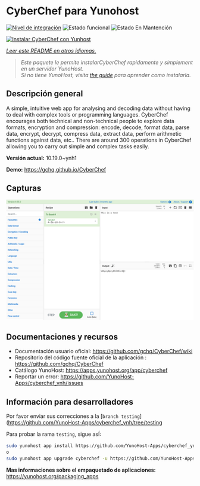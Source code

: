 <!--
Este archivo README esta generado automaticamente<https://github.com/YunoHost/apps/tree/master/tools/readme_generator>
No se debe editar a mano.
-->

# CyberChef para Yunohost

[![Nivel de integración](https://dash.yunohost.org/integration/cyberchef.svg)](https://dash.yunohost.org/appci/app/cyberchef) ![Estado funcional](https://ci-apps.yunohost.org/ci/badges/cyberchef.status.svg) ![Estado En Mantención](https://ci-apps.yunohost.org/ci/badges/cyberchef.maintain.svg)

[![Instalar CyberChef con Yunhost](https://install-app.yunohost.org/install-with-yunohost.svg)](https://install-app.yunohost.org/?app=cyberchef)

*[Leer este README en otros idiomas.](./ALL_README.md)*

> *Este paquete le permite instalarCyberChef rapidamente y simplement en un servidor YunoHost.*  
> *Si no tiene YunoHost, visita [the guide](https://yunohost.org/install) para aprender como instalarla.*

## Descripción general

A simple, intuitive web app for analysing and decoding data without having to deal with complex tools or programming languages. CyberChef encourages both technical and non-technical people to explore data formats, encryption and compression: encode, decode, format data, parse data, encrypt, decrypt, compress data, extract data, perform arithmetic functions against data, etc.. There are around 300 operations in CyberChef allowing you to carry out simple and complex tasks easily.


**Versión actual:** 10.19.0~ynh1

**Demo:** <https://gchq.github.io/CyberChef>

## Capturas

![Captura de CyberChef](./doc/screenshots/cyberchef_ynh.png)

## Documentaciones y recursos

- Documentación usuario oficial: <https://github.com/gchq/CyberChef/wiki>
- Repositorio del código fuente oficial de la aplicación : <https://github.com/gchq/CyberChef>
- Catálogo YunoHost: <https://apps.yunohost.org/app/cyberchef>
- Reportar un error: <https://github.com/YunoHost-Apps/cyberchef_ynh/issues>

## Información para desarrolladores

Por favor enviar sus correcciones a la [`branch testing`](https://github.com/YunoHost-Apps/cyberchef_ynh/tree/testing

Para probar la rama `testing`, sigue asÍ:

```bash
sudo yunohost app install https://github.com/YunoHost-Apps/cyberchef_ynh/tree/testing --debug
o
sudo yunohost app upgrade cyberchef -u https://github.com/YunoHost-Apps/cyberchef_ynh/tree/testing --debug
```

**Mas informaciones sobre el empaquetado de aplicaciones:** <https://yunohost.org/packaging_apps>
